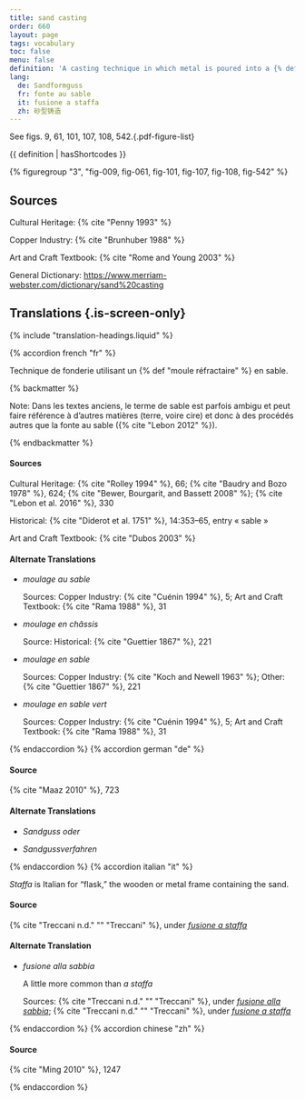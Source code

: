 ```yaml
---
title: sand casting
order: 660
layout: page
tags: vocabulary
toc: false
menu: false
definition: 'A casting technique in which metal is poured into a {% def "piece mold" %} made of a specific type of sand that is bound by clay (or oil or resin in modern foundries). The piece mold is made by ramming the sand around a rigid {% def "model" %} or {% def "chef-modèle" %} within stacked metal frames (aka flasks). See [GI§2.4.1](/intro/#s2-4-1).'
lang:
  de: Sandformguss
  fr: fonte au sable
  it: fusione a staffa
  zh: 砂型铸造
---
```


See figs. 9, 61, 101, 107, 108, 542.{.pdf-figure-list}

{{ definition | hasShortcodes }}

{% figuregroup "3", "fig-009, fig-061, fig-101, fig-107, fig-108, fig-542" %}

## Sources

Cultural Heritage: {% cite "Penny 1993" %}

Copper Industry: {% cite "Brunhuber 1988" %}

Art and Craft Textbook: {% cite "Rome and Young 2003" %}

General Dictionary: <https://www.merriam-webster.com/dictionary/sand%20casting>

## Translations {.is-screen-only}

<div class="accordion">
{% include "translation-headings.liquid" %}

{% accordion french "fr" %}

Technique de fonderie utilisant un {% def "moule réfractaire" %} en sable.

{% backmatter %}

Note: Dans les textes anciens, le terme de sable est parfois ambigu et peut faire référence à d’autres matières (terre, voire cire) et donc à des procédés autres que la fonte au sable ({% cite "Lebon 2012" %}).

{% endbackmatter %}

#### Sources

Cultural Heritage: {% cite "Rolley 1994" %}, 66; {% cite "Baudry and Bozo 1978" %}, 624; {% cite "Bewer, Bourgarit, and Bassett 2008" %}; {% cite "Lebon et al. 2016" %}, 330

Historical: {% cite "Diderot et al. 1751" %}, 14:353–65, entry « sable »

Art and Craft Textbook: {% cite "Dubos 2003" %}

#### Alternate Translations

- *moulage au sable*

    Sources: Copper Industry: {% cite "Cuénin 1994" %}, 5; Art and Craft Textbook: {% cite "Rama 1988" %}, 31

- *moulage en châssis*

    Source: Historical: {% cite "Guettier 1867" %}, 221

- *moulage en sable*

    Sources: Copper Industry: {% cite "Koch and Newell 1963" %}; Other: {% cite "Guettier 1867" %}, 221

- *moulage en sable vert*

    Sources: Copper Industry: {% cite "Cuénin 1994" %}, 5; Art and Craft Textbook: {% cite "Rama 1988" %}, 31

{% endaccordion %}
{% accordion german "de" %}

#### Source

{% cite "Maaz 2010" %}, 723

#### Alternate Translations

- *Sandguss oder*

- *Sandgussverfahren*

{% endaccordion %}
{% accordion italian "it" %}

*Staffa* is Italian for “flask,” the wooden or metal frame containing the sand.

#### Source

{% cite "Treccani n.d." "" "Treccani" %}, under [*fusione a staffa*](https://www.treccani.it/enciclopedia/fusione_%28Enciclopedia-Italiana%29/)

#### Alternate Translation

- *fusione alla sabbia*

    A little more common than *a staffa*

    Sources: {% cite "Treccani n.d." "" "Treccani" %}, under [*fusione alla sabbia*](http://www.treccani.it/vocabolario/ricerca/fusione-alla-sabbia/); {% cite "Treccani n.d." "" "Treccani" %}, under [*fusione a staffa*](https://www.treccani.it/enciclopedia/fusione_%28Enciclopedia-Italiana%29/)

{% endaccordion %}
{% accordion chinese "zh" %}

#### Source

{% cite "Ming 2010" %}, 1247

{% endaccordion %}

</div>
